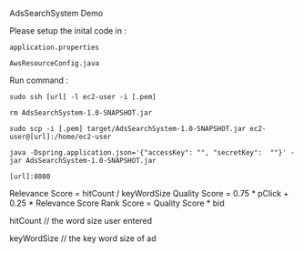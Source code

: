 

AdsSearchSystem Demo



Please setup the inital code in :

	application.properties
	
	AwsResourceConfig.java
	
Run command : 

	sudo ssh [url] -l ec2-user -i [.pem]

	rm AdsSearchSystem-1.0-SNAPSHOT.jar

	sudo scp -i [.pem] target/AdsSearchSystem-1.0-SNAPSHOT.jar ec2-user@[url]:/home/ec2-user

	java -Dspring.application.json='{"accessKey": "", "secretKey": 	""}' -jar AdsSearchSystem-1.0-SNAPSHOT.jar

	[url]:8080


	

Relevance Score = hitCount / keyWordSize
Quality Score = 0.75 * pClick + 0.25 * Relevance Score
Rank Score = Quality Score * bid


hitCount // the word size user entered

keyWordSize // the key word size of ad

